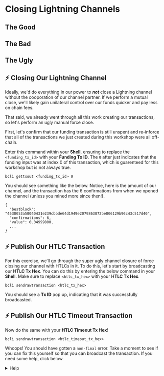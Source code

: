 # Closing Lightning Channels

## The Good

## The Bad

## The Ugly


## ⚡️ Closing Our Lightning Channel

Ideally, we'd do everything in our power to ***not*** close a Lightning channel without the cooporation of our channel partner. If we perform a mutual close, we'll likely gain unilateral control over our funds quicker and pay less on chain fees.

That said, we already went through all this work creating our transactions, so let's perform an ugly manual force close.

First, let's confirm that our funding transaction is still unspent and re-inforce that all of the transactions we just created during this workshop were all off-chain.

Enter this command within your **Shell**, ensuring to replace the `<funding_tx_id>` with your **Funding Tx ID**. The `0` after just indicates that the funding input was at index 0 of this transaction, which is guarenteed for this workshop but is not always true.

```
bcli gettxout <funding_tx_id> 0
```

You should see something like the below. Notice, here is the amount of our channel, and the transaction has the 6 confirmations from when we opened the channel (unless you mined more since then!).

```
{
  "bestblock": "4538053a50040431e239cbbde64d1949e2079863872be806129b96c43c517d40",
  "confirmations": 6,
  "value": 0.04999800,
  ...
}
```

## ⚡️ Publish Our HTLC Transaction

For this exercise, we'll go through the super ugly channel closure of force closing our channel with HTLCs in it. To do this, let's start by broadcasting our **HTLC Tx Hex**. You can do this by entering the below command in your **Shell**. Make sure to replace `<htlc_tx_hex>` with your **HTLC Tx Hex**.

```
bcli sendrawtransaction <htlc_tx_hex>
```

You should see a **Tx ID** pop up, indicating that it was successfully broadcasted.

## ⚡️ Publish Our HTLC Timeout Transaction

Now do the same with your **HTLC Timeout Tx Hex**!

```
bcli sendrawtransaction <htlc_timeout_tx_hex>
```

Whoops! You should have gotten a `non-final` error. Take a moment to see if you can fix this yourself so that you can broadcast the transaction. If you need some help, click below.

<details>
  <summary>Help</summary>
  <br/>

Remember that our HTLC Timeout transaction is timelocked! This is because we gave our channel party a specific amount of time to fulfill the HTLC, so we can't close the channel and claim these funds until the timelock expires. This is one major reason why this closure type is considered very ugly.

The code behind the scenes in this Replit that created the HTLC timeout locked the transaction until block height 300. Try mining 150 blocks (`mine 150`) and see if you can broadcast the transaction now.

</details>